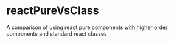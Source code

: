 # reactPureVsClass
A comparison of using react pure components with higher order components and standard react classes
